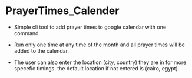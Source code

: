 # PrayerTimes_Calender
- Simple cli tool to add prayer times to google calendar with one command.

- Run only one time at any time of the month and all prayer times
will be added to the calendar.

- The user can also enter the location (city, country) they are in for more specefic timings.
the default location if not entered is (cairo, egypt).
